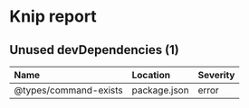 # Knip report

## Unused devDependencies (1)

| Name | Location | Severity |
| :-------------------- | :----------- | :------- |
| @types/command-exists | package.json | error |


